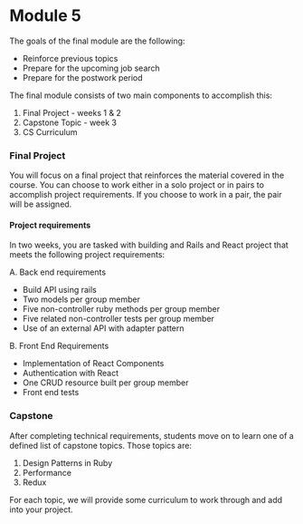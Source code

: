 # Module 5

The goals of the final module are the following:

* Reinforce previous topics
* Prepare for the upcoming job search
* Prepare for the postwork period

The final module consists of two main components to accomplish this:

1. Final Project - weeks 1 & 2
2. Capstone Topic - week 3
3. CS Curriculum

### Final Project

You will focus on a final project that reinforces the material covered in the course.  You can choose to work either in a solo project or in pairs to accomplish project requirements. If you choose to work in a pair, the pair will be assigned.

#### Project requirements

In two weeks, you are tasked with building and Rails and React project that meets the following project requirements:

A. Back end requirements

* Build API using rails
* Two models per group member
* Five non-controller ruby methods per group member
* Five related non-controller tests per group member
* Use of an external API with adapter pattern

B. Front End Requirements

* Implementation of React Components
* Authentication with React
* One CRUD resource built per group member
* Front end tests

### Capstone

After completing technical requirements, students move on to learn one of a defined list of capstone topics. Those topics are:

1. Design Patterns in Ruby
2. Performance
3. Redux

For each topic, we will provide some curriculum to work through and add into your project.
